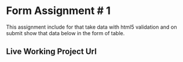 # Form Assignment # 1

This assignment include for that take data with html5 validation and on submit show that data below in the form of table.

## Live Working Project Url
